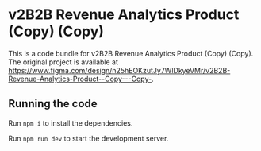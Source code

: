 
  # v2B2B Revenue Analytics Product (Copy) (Copy)

  This is a code bundle for v2B2B Revenue Analytics Product (Copy) (Copy). The original project is available at https://www.figma.com/design/n25hEOKzutJy7WlDkyeVMr/v2B2B-Revenue-Analytics-Product--Copy---Copy-.

  ## Running the code

  Run `npm i` to install the dependencies.

  Run `npm run dev` to start the development server.
  